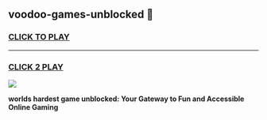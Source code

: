 
## voodoo-games-unblocked 👋
<h3>
<a href="https://premium.freeplayer.one?title=voodoo-games-unblocked&ref=14F">CLICK TO PLAY</a></h3>
<hr>

<h3>
<a href="https://premium.freeplayer.one?title=voodoo-games-unblocked&ref=14F">CLICK 2 PLAY</a>
  
</h3>

<a href="https://premium.freeplayer.one?title=voodoo-games-unblocked&ref=12F/"><img src="https://clearcache.store/games.png"></a>


**worlds hardest game unblocked: Your Gateway to Fun and Accessible Online Gaming**
